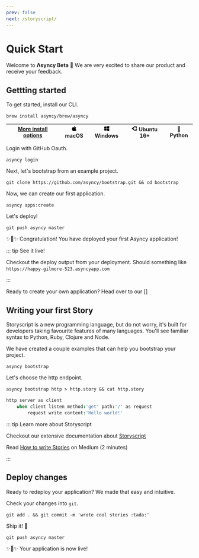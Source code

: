 ```yaml
---
prev: false
next: /storyscript/
---
```


# Quick Start

Welcome to **Λsyncy Beta** :tada: We are very excited to share our product and receive your feedback.


## Gettting started

To get started, install our CLI.

```shell
brew install asyncy/brew/asyncy
```

| [More install options](/cli/#install) | <img src="../assets/apple-logo.svg" width="15"> macOS | <img src="../assets/windows-logo.svg" width="15"> Windows | <img src="../assets/ubuntu-logo.svg" width="15"> Ubuntu 16+ | :snake: Python
| --- | --- | --- | --- | --- |


Login with GitHub Oauth.

```shell
asyncy login
```

Next, let's bootstrap from an example project.

```shell
git clone https://github.com/asyncy/bootstrap.git && cd bootstrap
```

Now, we can create our first application.

```shell
asyncy apps:create
```

Let's deploy!

```shell
git push asyncy master
```

:sparkles::cake::sparkles: Congratulation! You have deployed your first Asyncy application!

::: tip See it live!

Checkout the deploy output from your deployment.
Should something like `https://happy-gilmore-523.asyncyapp.com`

:::

Ready to create your own application? Head over to our []


<!-- TODO Feedback and question on how your experience was doing this. -->


## Writing your first Story

Storyscript is a new programming language, but do not worry, it's built for developers taking favourite features of many languages. You'll see familiar syntax to Python, Ruby, Clojure and Node.

We have created a couple examples that can help you bootstrap your project.

```shell
asyncy bootstrap
```

Let's choose the http endpoint.

```shell
asyncy bootstrap http > http.story && cat http.story
```

```coffeescript
http server as client
    when client listen method:'get' path:'/' as request
        request write content:'Hello world!'
```

::: tip Learn more about Storyscript

Checkout our extensive documentation about [Storyscript](/storyscript/)

Read [How to write Stories](https://medium.com/asyncy/how-to-write-stories-a7cffd270225) on Medium (2 minutes)

:::

## Deploy changes

Ready to redeploy your application? We made that easy and intuitive.

Check your changes into `git`.

```shell
git add . && git commit -m 'wrote cool stories :tada:'
```

Ship it! :rocket:

```shell
git push asyncy master
```

:sparkles::cake::sparkles: Your application is now live!
